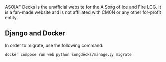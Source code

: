 ASOIAF Decks is the unofficial website for the A Song of Ice and Fire LCG. It is a fan-made website and is not affiliated with CMON or any other for-profit entity.

## Django and Docker

In order to migrate, use the following command:
```
docker compose run web python songdecks/manage.py migrate
```